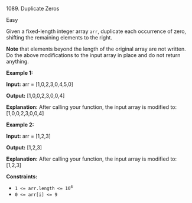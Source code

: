 1089\. Duplicate Zeros

Easy

Given a fixed-length integer array `arr`, duplicate each occurrence of zero, shifting the remaining elements to the right.

**Note** that elements beyond the length of the original array are not written. Do the above modifications to the input array in place and do not return anything.

**Example 1:**

**Input:** arr = [1,0,2,3,0,4,5,0]

**Output:** [1,0,0,2,3,0,0,4]

**Explanation:** After calling your function, the input array is modified to: [1,0,0,2,3,0,0,4]

**Example 2:**

**Input:** arr = [1,2,3]

**Output:** [1,2,3]

**Explanation:** After calling your function, the input array is modified to: [1,2,3]

**Constraints:**

*   <code>1 <= arr.length <= 10<sup>4</sup></code>
*   `0 <= arr[i] <= 9`